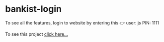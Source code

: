 # bankist-login
To see all the features, login to website by entering this 👉 user: js  PIN: 1111

To see this project [click here...](https://bankist-login.netlify.app/)
